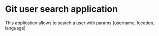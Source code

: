 # Git user search application

This application allows to search a user with params [username, location, language]

